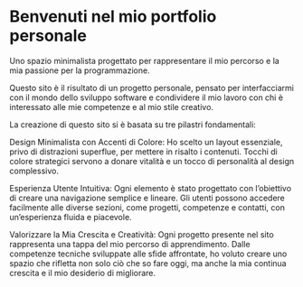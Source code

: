 # Benvenuti nel mio portfolio personale

Uno spazio minimalista progettato per rappresentare il mio percorso e la mia passione per la programmazione.

Questo sito è il risultato di un progetto personale, pensato per interfacciarmi con il mondo dello sviluppo software e condividere il mio lavoro con chi è interessato alle mie competenze e al mio stile creativo.

La creazione di questo sito si è basata su tre pilastri fondamentali:

Design Minimalista con Accenti di Colore: Ho scelto un layout essenziale, privo di distrazioni superflue, per mettere in risalto i contenuti. Tocchi di colore strategici servono a donare vitalità e un tocco di personalità al design complessivo.

Esperienza Utente Intuitiva: Ogni elemento è stato progettato con l’obiettivo di creare una navigazione semplice e lineare. Gli utenti possono accedere facilmente alle diverse sezioni, come progetti, competenze e contatti, con un’esperienza fluida e piacevole.

Valorizzare la Mia Crescita e Creatività: Ogni progetto presente nel sito rappresenta una tappa del mio percorso di apprendimento. Dalle competenze tecniche sviluppate alle sfide affrontate, ho voluto creare uno spazio che rifletta non solo ciò che so fare oggi, ma anche la mia continua crescita e il mio desiderio di migliorare.
